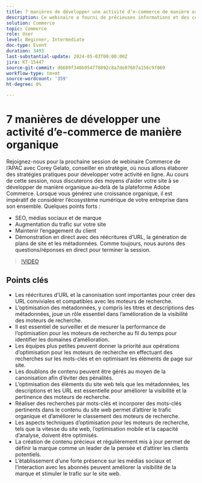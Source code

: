```yaml
---
title: 7 manières de développer une activité d’e-commerce de manière organique
description: Ce webinaire a fourni de précieuses informations et des conseils pratiques pour développer une activité de commerce électronique de manière organique grâce à des stratégies d’optimisation pour les moteurs de recherche. Les stratégies couvraient divers aspects tels que l’optimisation du site web, la recherche sur les mots-clés, les améliorations techniques de l’optimisation pour les moteurs de recherche, la création de contenu, la présence sur les médias sociaux, la satisfaction des clients et la diversification des canaux marketing. Les participants ont découvert les fonctionnalités natives dans la plateforme Adobe Commerce et ont été encouragés à rejoindre le prochain Adobe Summit pour de nouvelles opportunités d’apprentissage. Dans l'ensemble, le webinaire a souligné l'importance d'efforts cohérents et d'une capacité d'adaptation pour assurer un succès à long terme dans l'industrie du commerce électronique.
solution: Commerce
topic: Commerce
role: User
level: Beginner, Intermediate
doc-type: Event
duration: 3493
last-substantial-update: 2024-05-03T00:00:00Z
jira: KT-15447
source-git-commit: d6689f340b954778892c8a7de07607a156c9f069
workflow-type: tm+mt
source-wordcount: '359'
ht-degree: 0%

---
```



# 7 manières de développer une activité d’e-commerce de manière organique

Rejoignez-nous pour la prochaine session de webinaire Commerce de l’APAC avec Corey Gelato, conseiller en stratégie, où nous allons élaborer des stratégies pratiques pour développer votre activité en ligne. Au cours de cette session, nous discuterons des moyens d’aider votre site à se développer de manière organique au-delà de la plateforme Adobe Commerce. Lorsque vous générez une croissance organique, il est impératif de considérer l’écosystème numérique de votre entreprise dans son ensemble. Quelques points forts :

* SEO, médias sociaux et de marque
* Augmentation du trafic sur votre site
* Maintenir l’engagement du client
* Démonstration en direct avec des réécritures d’URL, la génération de plans de site et les métadonnées. Comme toujours, nous aurons des questions/réponses en direct pour terminer la session.

>[!VIDEO](https://video.tv.adobe.com/v/3428817/?learn=on)

## Points clés

* Les réécritures d’URL et la canonisation sont importantes pour créer des URL conviviales et compatibles avec les moteurs de recherche.
* L’optimisation des métadonnées, y compris les titres et descriptions des métadonnées, joue un rôle essentiel dans l’amélioration de la visibilité des moteurs de recherche.
* Il est essentiel de surveiller et de mesurer la performance de l’optimisation pour les moteurs de recherche au fil du temps pour identifier les domaines d’amélioration.
* Les équipes plus petites peuvent donner la priorité aux opérations d’optimisation pour les moteurs de recherche en effectuant des recherches sur les mots-clés et en optimisant les éléments de page sur site.
* Les doublons de contenu peuvent être gérés au moyen de la canonisation afin d’éviter des pénalités.
* L’optimisation des éléments du site web tels que les métadonnées, les descriptions et les URL est essentielle pour améliorer la visibilité et la pertinence des moteurs de recherche.
* Réaliser des recherches par mots-clés et incorporer des mots-clés pertinents dans le contenu du site web permet d’attirer le trafic organique et d’améliorer le classement des moteurs de recherche.
* Les aspects techniques d’optimisation pour les moteurs de recherche, tels que la vitesse du site web, l’optimisation mobile et la capacité d’analyse, doivent être optimisés.
* La création de contenu précieux et régulièrement mis à jour permet de définir la marque comme un leader de la pensée et d’attirer les clients potentiels.
* L’établissement d’une forte présence sur les médias sociaux et l’interaction avec les abonnés peuvent améliorer la visibilité de la marque et stimuler le trafic sur le site web.